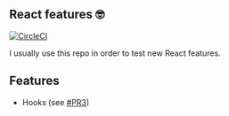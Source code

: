 ## React features 🤓

[![CircleCI](https://circleci.com/gh/Will956/react-features/tree/master.svg?style=svg)](https://circleci.com/gh/Will956/react-features/tree/master)

I usually use this repo in order to test new React features.

## Features

- Hooks (see [#PR3](https://github.com/Will956/react-features/pull/3))
